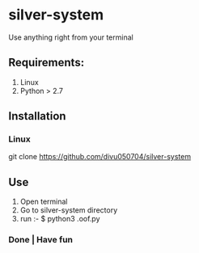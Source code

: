 # silver-system
Use anything right from your terminal
## Requirements:
1. Linux
2. Python > 2.7 
## Installation
### Linux
git clone https://github.com/divu050704/silver-system
## Use 
1. Open terminal
2. Go to silver-system directory
3. run :- $ python3 .oof.py
### Done | Have fun 

